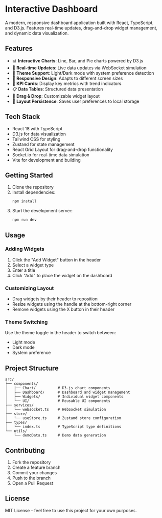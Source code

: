 # Interactive Dashboard

A modern, responsive dashboard application built with React, TypeScript, and D3.js. Features real-time updates, drag-and-drop widget management, and dynamic data visualization.

## Features

- 📊 **Interactive Charts**: Line, Bar, and Pie charts powered by D3.js
- 🔄 **Real-time Updates**: Live data updates via WebSocket simulation
- 🎨 **Theme Support**: Light/Dark mode with system preference detection
- 📱 **Responsive Design**: Adapts to different screen sizes
- 🎯 **KPI Cards**: Display key metrics with trend indicators
- 📋 **Data Tables**: Structured data presentation
- 🔄 **Drag & Drop**: Customizable widget layout
- 💾 **Layout Persistence**: Saves user preferences to local storage

## Tech Stack

- React 18 with TypeScript
- D3.js for data visualization
- Tailwind CSS for styling
- Zustand for state management
- React Grid Layout for drag-and-drop functionality
- Socket.io for real-time data simulation
- Vite for development and building

## Getting Started

1. Clone the repository
2. Install dependencies:
   ```bash
   npm install
   ```
3. Start the development server:
   ```bash
   npm run dev
   ```

## Usage

### Adding Widgets

1. Click the "Add Widget" button in the header
2. Select a widget type
3. Enter a title
4. Click "Add" to place the widget on the dashboard

### Customizing Layout

- Drag widgets by their header to reposition
- Resize widgets using the handle at the bottom-right corner
- Remove widgets using the X button in their header

### Theme Switching

Use the theme toggle in the header to switch between:
- Light mode
- Dark mode
- System preference

## Project Structure

```
src/
├── components/
│   ├── Chart/          # D3.js chart components
│   ├── Dashboard/      # Dashboard and widget management
│   ├── Widgets/        # Individual widget components
│   └── UI/             # Reusable UI components
├── services/
│   └── websocket.ts    # WebSocket simulation
├── store/
│   └── useStore.ts     # Zustand store configuration
├── types/
│   └── index.ts        # TypeScript type definitions
└── utils/
    └── demoData.ts     # Demo data generation
```

## Contributing

1. Fork the repository
2. Create a feature branch
3. Commit your changes
4. Push to the branch
5. Open a Pull Request

## License

MIT License - feel free to use this project for your own purposes.